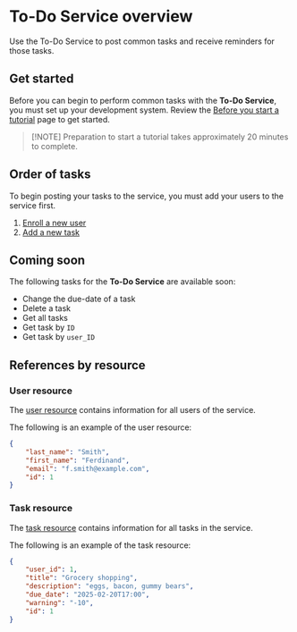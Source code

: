 # To-Do Service overview

Use the To-Do Service to post common tasks and receive reminders for those tasks.

## Get started

Before you can begin to perform common tasks with the **To-Do Service**, you must set up your development system. Review the [Before you start a tutorial](../before-you-start-a-tutorial.md) page to get started.

>\[!NOTE\]
>Preparation to start a tutorial takes approximately 20 minutes to complete.

## Order of tasks

To begin posting your tasks to the service, you must add your users to the service first.

1. [Enroll a new user](../tutorials/enroll-a-new-user.md)
2. [Add a new task](../tutorials/add-a-new-task.md)

## Coming soon

The following tasks for the **To-Do Service** are available soon:

- Change the due-date of a task
- Delete a task
- Get all tasks
- Get task by ```ID```
- Get task by ```user_ID```

## References by resource

### User resource

The [user resource](../api/user.md) contains information for all users of the service.

The following is an example of the user resource:

```json
{
    "last_name": "Smith",
    "first_name": "Ferdinand",
    "email": "f.smith@example.com",
    "id": 1
}
```

### Task resource

The [task resource](../api/task.md) contains information for all tasks in the service.

The following is an example of the task resource:

```json
{
    "user_id": 1,
    "title": "Grocery shopping",
    "description": "eggs, bacon, gummy bears",
    "due_date": "2025-02-20T17:00",
    "warning": "-10",
    "id": 1
}
```
